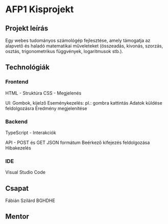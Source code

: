 # AFP1 Kisprojekt


## Projekt leírás
Egy webes tudományos számológép fejlesztése, amely támogatja az alapvető és haladó matematikai műveleteket (összeadás, kivonás, szorzás, osztás, trigonometrikus függvények, logaritmusok stb.).


## Technológiák
### Frontend
HTML - Struktúra
CSS - Megjelenés

UI: Gombok, kijelző
Eseménykezelés: pl.: gombra kattintás
Adatok küldése feldolgozásra
Eredmény megjelenítése


### Backend
TypeScript - Interakciók

API - POST és GET
JSON formátum
Beérkező kifejezés feldolgozása
Hibakezelés


### IDE
Visual Studio Code


## Csapat
Fábián Szilárd BGHDHE


## Mentor
